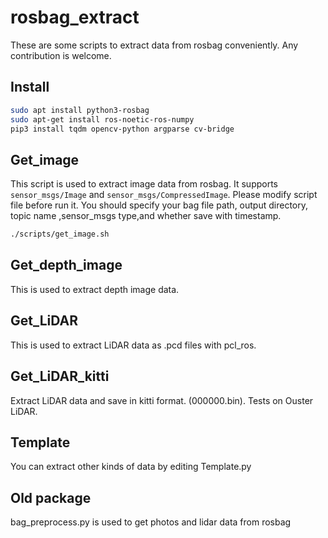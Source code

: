 # rosbag_extract
These are some scripts to extract data from rosbag conveniently. Any contribution is welcome.

## Install 
``` bash
sudo apt install python3-rosbag 
sudo apt-get install ros-noetic-ros-numpy
pip3 install tqdm opencv-python argparse cv-bridge
```

## Get_image
This script is used to extract image data from rosbag. It supports `sensor_msgs/Image` and `sensor_msgs/CompressedImage`. Please modify script file before run it. You should specify your bag file path, output directory, topic name ,sensor_msgs type,and whether save with timestamp.  

```bash
./scripts/get_image.sh
```

## Get_depth_image
This is used to extract depth image data. 

## Get_LiDAR
This is used to extract LiDAR data as .pcd files with pcl_ros. 

## Get_LiDAR_kitti
Extract LiDAR data and save in kitti format. (000000.bin). Tests on Ouster LiDAR.

## Template 
You can extract other kinds of data by editing Template.py

## Old package 
bag_preprocess.py is used to get photos and lidar data from rosbag


